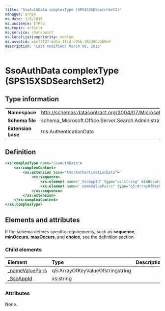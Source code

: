 ```yaml
---
title: "SsoAuthData complexType (SPS15XSDSearchSet2)"
manager: arnek
ms.date: 3/9/2015
ms.audience: ITPro
ms.topic: article
ms.service: sharepoint
ms.localizationpriority: medium
ms.assetid: ebef7127-0d1a-1fcd-c95b-362390c259e9
description: "Last modified: March 09, 2015"
---
```


# SsoAuthData complexType (SPS15XSDSearchSet2)

 
  
## Type information

|||
|:-----|:-----|
|**Namespace** <br/> |http://schemas.datacontract.org/2004/07/Microsoft.Office.Server.Search.Administration  <br/> |
|**Schema file** <br/> |schema_Microsoft.Office.Server.Search.Administration.xsd  <br/> |
|**Extension base** <br/> |tns:AuthenticationData  <br/> |
   
## Definition

```XML
<xs:complexType name="SsoAuthData">
    <xs:complexContent>
        <xs:extension base="tns:AuthenticationData">
            <xs:sequence>
                <xs:element name="_SsoAppId" type="xs:string" minOccurs="0"></xs:element>
                <xs:element name="_nameValuePairs" type="q5:ArrayOfKeyValueOfstringstring" minOccurs="0"></xs:element>
            </xs:sequence>
        </xs:extension>
    </xs:complexContent>
</xs:complexType>

```

## Elements and attributes

If the schema defines specific requirements, such as **sequence**, **minOccurs**, **maxOccurs**, and **choice**, see the definition section. 
  
### Child elements

|**Element**|**Type**|**Description**|
|:-----|:-----|:-----|
|[_nameValuePairs](_namevaluepairs-element-ssoauthdata-complextypesps15xsdsearchset2.md) <br/> |q5:ArrayOfKeyValueOfstringstring  <br/> ||
|[_SsoAppId](_ssoappid-element-ssoauthdata-complextypesps15xsdsearchset2.md) <br/> |xs:string  <br/> ||
   
### Attributes

None.
  

